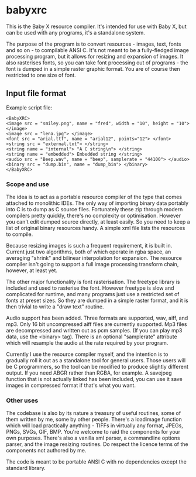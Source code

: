 # babyxrc

This is the Baby X resource compiler. It's intended for use with Baby X, but can be used with any programs, it's a standalone system.

The purpose of the program is to convert resources - images, text, fonts and so on - to compilable ANSI C. It's not meant to be a fully-fledged image processing program, but it allows for resizing and expansion of images. It also rasterises fonts, so you can take font processing out of programs - the font is dumped in a simple raster graphic format. You are of course then restricted to one size of font.

 
Input file format
-----------------

Example script file:
~~~
<BabyXRC>
<image src = "smiley.png", name = "fred", width = "10", height = "10"> </image>
<image src = "lena.jpg"> </image>
<font src = "arial.ttf", name = "arial12", points="12"> </font>
<string src = "external.txt"> </string>
<string name = "internal"> "A C string\n"> </string>
<string name = "embedded"> Embedded string </string>
<audio src = "Beep.wav", name = "beep", samplerate = "44100"> </audio> 
<binary src = "dump.bin", name = "dump_bin"> </binary>
</BabyXRC>
~~~


### Scope and use

The idea is to act as a portable resource compiler of the type that
comes attached to monolithic IDEs. The only way of importing binary
data portably into C is to dump as C source files. Fortunately these
zip through modern compilers pretty quickly, there's no complexity
or optimisation. However you can't edit dumped source directly, at
least easily. So you need to keep a list of original binary resources
handy. A simple xml file lists the resources to compile.

Because resizing images is such a frequent requirement, it is built
in. Current just two algorithms, both of which operate in rgba
space, an averaging "shrink" and bilinear interpolation for expansion.
The resource compiler isn't going to support a full image processing
transform chain, however, at least yet.

The other major functionality is font rasterisation. The freetype
library is included and used to rasterise the font. However freetype
is slow and complicated for runtime, and many programs just use a 
restricted set of fonts at preset sizes. So they are dumped in a 
simple raster format, and it is then trivial to write a "draw text"
routine.

Audio support has been added. Three formats are supported, wav, 
aiff, and mp3. Only 16 bit uncompressed aiff files are currently
supported. Mp3 files are decompressed and written out as pcm samples.
(If you can play mp3 data, use the \<binary\> tag). There is an optional 
"samplerate" attribute which will resample the audio at the rate required 
by your program.

Currently I use the resource compiler myself, and the intention is
to gradually roll it out as a standalone tool for general users.
Those users will be C programmers, so the tool can be modified to
produce slightly different output. If you need ABGR rather than
RGBA, for example. A savejpeg function that is not actually linked
has been included, you can use it save images in compressed 
format if that's what you want.

### Other uses

The codebase is also by its nature a treasury of useful routines,
some of them written by me, some by other people. There's a
loadimage function which will load practically anything - TIFFs
in virtually any format, JPEGs, PNGs, SVGs, GIF, BMP. You're welcome
to raid the components for your own purposes. There's also a vanilla 
xml parser, a commandline options parser, and the image resizing
routines. Do respect the licence terms of the components not
authored by me.

The code is meant to be portable ANSI C with no dependencies except
the standard library. 

 




  

